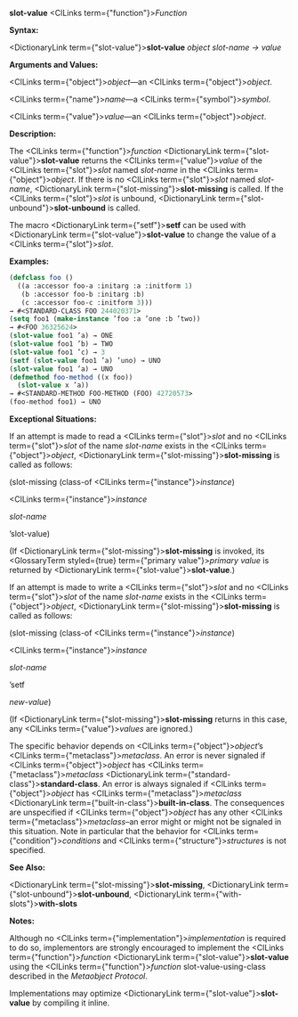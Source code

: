**slot-value** <ClLinks  term={"function"}><i>Function</i></ClLinks> 



**Syntax:** 



<DictionaryLink  term={"slot-value"}><b>slot-value</b></DictionaryLink> *object slot-name → value* 



**Arguments and Values:** 



<ClLinks  term={"object"}><i>object</i></ClLinks>—an <ClLinks  term={"object"}><i>object</i></ClLinks>. 



<ClLinks  term={"name"}><i>name</i></ClLinks>—a <ClLinks  term={"symbol"}><i>symbol</i></ClLinks>. 



<ClLinks  term={"value"}><i>value</i></ClLinks>—an <ClLinks  term={"object"}><i>object</i></ClLinks>. 



**Description:** 



The <ClLinks  term={"function"}><i>function</i></ClLinks> <DictionaryLink  term={"slot-value"}><b>slot-value</b></DictionaryLink> returns the <ClLinks  term={"value"}><i>value</i></ClLinks> of the <ClLinks  term={"slot"}><i>slot</i></ClLinks> named *slot-name* in the <ClLinks  term={"object"}><i>object</i></ClLinks>. If there is no <ClLinks  term={"slot"}><i>slot</i></ClLinks> named *slot-name*, <DictionaryLink  term={"slot-missing"}><b>slot-missing</b></DictionaryLink> is called. If the <ClLinks  term={"slot"}><i>slot</i></ClLinks> is unbound, <DictionaryLink  term={"slot-unbound"}><b>slot-unbound</b></DictionaryLink> is called. 



The macro <DictionaryLink  term={"setf"}><b>setf</b></DictionaryLink> can be used with <DictionaryLink  term={"slot-value"}><b>slot-value</b></DictionaryLink> to change the value of a <ClLinks  term={"slot"}><i>slot</i></ClLinks>. 



**Examples:**
```lisp
(defclass foo () 
  ((a :accessor foo-a :initarg :a :initform 1) 
   (b :accessor foo-b :initarg :b) 
   (c :accessor foo-c :initform 3))) 
→ #<STANDARD-CLASS FOO 244020371> 
(setq foo1 (make-instance ’foo :a ’one :b ’two)) 
→ #<FOO 36325624> 
(slot-value foo1 ’a) → ONE 
(slot-value foo1 ’b) → TWO 
(slot-value foo1 ’c) → 3 
(setf (slot-value foo1 ’a) ’uno) → UNO 
(slot-value foo1 ’a) → UNO 
(defmethod foo-method ((x foo)) 
  (slot-value x ’a)) 
→ #<STANDARD-METHOD FOO-METHOD (FOO) 42720573> 
(foo-method foo1) → UNO 


```
**Exceptional Situations:** 



If an attempt is made to read a <ClLinks  term={"slot"}><i>slot</i></ClLinks> and no <ClLinks  term={"slot"}><i>slot</i></ClLinks> of the name *slot-name* exists in the <ClLinks  term={"object"}><i>object</i></ClLinks>, <DictionaryLink  term={"slot-missing"}><b>slot-missing</b></DictionaryLink> is called as follows: 



(slot-missing (class-of <ClLinks  term={"instance"}><i>instance</i></ClLinks>) 



<ClLinks  term={"instance"}><i>instance</i></ClLinks> 



*slot-name* 



’slot-value) 



(If <DictionaryLink  term={"slot-missing"}><b>slot-missing</b></DictionaryLink> is invoked, its <GlossaryTerm styled={true} term={"primary value"}><i>primary value</i></GlossaryTerm> is returned by <DictionaryLink  term={"slot-value"}><b>slot-value</b></DictionaryLink>.) 



If an attempt is made to write a <ClLinks  term={"slot"}><i>slot</i></ClLinks> and no <ClLinks  term={"slot"}><i>slot</i></ClLinks> of the name *slot-name* exists in the <ClLinks  term={"object"}><i>object</i></ClLinks>, <DictionaryLink  term={"slot-missing"}><b>slot-missing</b></DictionaryLink> is called as follows: 



(slot-missing (class-of <ClLinks  term={"instance"}><i>instance</i></ClLinks>) 



<ClLinks  term={"instance"}><i>instance</i></ClLinks> 



*slot-name* 



’setf 



*new-value*) 



(If <DictionaryLink  term={"slot-missing"}><b>slot-missing</b></DictionaryLink> returns in this case, any <ClLinks  term={"value"}><i>values</i></ClLinks> are ignored.) 



The specific behavior depends on <ClLinks  term={"object"}><i>object</i></ClLinks>’s <ClLinks  term={"metaclass"}><i>metaclass</i></ClLinks>. An error is never signaled if <ClLinks  term={"object"}><i>object</i></ClLinks> has <ClLinks  term={"metaclass"}><i>metaclass</i></ClLinks> <DictionaryLink  term={"standard-class"}><b>standard-class</b></DictionaryLink>. An error is always signaled if <ClLinks  term={"object"}><i>object</i></ClLinks> has <ClLinks  term={"metaclass"}><i>metaclass</i></ClLinks> <DictionaryLink  term={"built-in-class"}><b>built-in-class</b></DictionaryLink>. The consequences are unspecified if <ClLinks  term={"object"}><i>object</i></ClLinks> has any other <ClLinks  term={"metaclass"}><i>metaclass</i></ClLinks>–an error might or might not be signaled in this situation. Note in particular that the behavior for <ClLinks  term={"condition"}><i>conditions</i></ClLinks> and <ClLinks  term={"structure"}><i>structures</i></ClLinks> is not specified. 



**See Also:** 



<DictionaryLink  term={"slot-missing"}><b>slot-missing</b></DictionaryLink>, <DictionaryLink  term={"slot-unbound"}><b>slot-unbound</b></DictionaryLink>, <DictionaryLink  term={"with-slots"}><b>with-slots</b></DictionaryLink> 



**Notes:** 



Although no <ClLinks  term={"implementation"}><i>implementation</i></ClLinks> is required to do so, implementors are strongly encouraged to implement the <ClLinks  term={"function"}><i>function</i></ClLinks> <DictionaryLink  term={"slot-value"}><b>slot-value</b></DictionaryLink> using the <ClLinks  term={"function"}><i>function</i></ClLinks> slot-value-using-class described in the *Metaobject Protocol*. 



Implementations may optimize <DictionaryLink  term={"slot-value"}><b>slot-value</b></DictionaryLink> by compiling it inline. 



